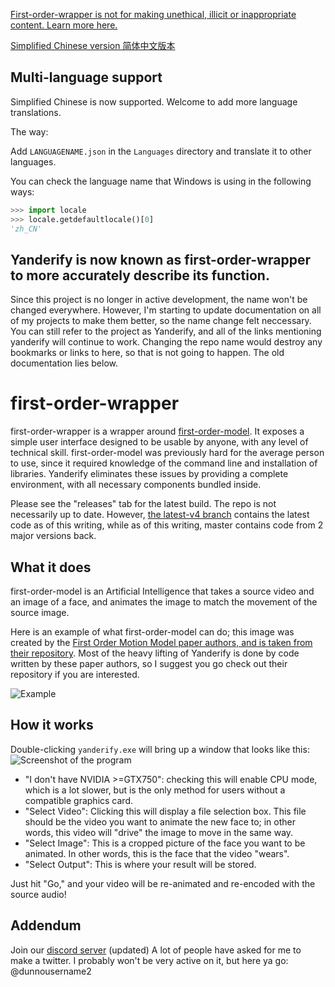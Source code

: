 [First-order-wrapper is not for making unethical, illicit or inappropriate content. Learn more here.](MANIFESTO.md)

[Simplified Chinese version 简体中文版本](README-ZH.md)

## Multi-language support

Simplified Chinese is now supported. Welcome to add more language translations.

The way:

Add `LANGUAGENAME.json` in the `Languages` directory and translate it to other languages.

You can check the language name that Windows is using in the following ways:

```python
>>> import locale
>>> locale.getdefaultlocale()[0]
'zh_CN'
```

## Yanderify is now known as first-order-wrapper to more accurately describe its function.
Since this project is no longer in active development, the name won't be changed everywhere.
However, I'm starting to update documentation on all of my projects to make them better, so the name change felt neccessary.
You can still refer to the project as Yanderify, and all of the links mentioning yanderify will continue to work. Changing the repo name would destroy any bookmarks or links to here, so that is not going to happen.
The old documentation lies below.

# first-order-wrapper
first-order-wrapper is a wrapper around [first-order-model](https://github.com/AliaksandrSiarohin/first-order-model). It exposes a simple user interface designed to be usable by anyone, with any level of technical skill. first-order-model was previously hard for the average person to use, since it required knowledge of the command line and installation of libraries. Yanderify eliminates these issues by providing a complete environment, with all necessary components bundled inside.

Please see the "releases" tab for the latest build. The repo is not necessarily up to date. However, [the latest-v4 branch](https://github.com/dunnousername/yanderifier/tree/latest-v4) contains the latest code as of this writing, while as of this writing, master contains code from 2 major versions back.

## What it does

first-order-model is an Artificial Intelligence that takes a source video and an image of a face, and animates the image to match the movement of the source image.

Here is an example of what first-order-model can do; this image was created by the [First Order Motion Model paper authors, and is taken from their repository](https://github.com/AliaksandrSiarohin/first-order-model). Most of the heavy lifting of Yanderify is done by code written by these paper authors, so I suggest you go check out their repository if you are interested.

![Example](https://github.com/AliaksandrSiarohin/first-order-model/raw/master/sup-mat/relative-demo.gif)

## How it works

Double-clicking `yanderify.exe` will bring up a window that looks like this:
![Screenshot of the program](readme_mats/ss1.png)

- "I don't have NVIDIA >=GTX750": checking this will enable CPU mode, which is a lot slower, but is the only method for users without a compatible graphics card.
- "Select Video": Clicking this will display a file selection box. This file should be the video you want to animate the new face to; in other words, this video will "drive" the image to move in the same way.
- "Select Image": This is a cropped picture of the face you want to be animated. In other words, this is the face that the video "wears".
- "Select Output": This is where your result will be stored.

Just hit "Go," and your video will be re-animated and re-encoded with the source audio!

## Addendum

Join our [discord server](https://discord.gg/eEvTzRP) (updated)
A lot of people have asked for me to make a twitter. I probably won't be very active on it, but here ya go: @dunnousername2
